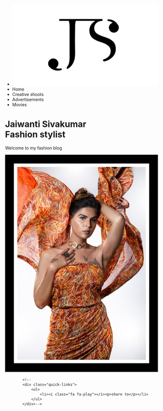 <html>
<head>
		<title>JAIWANTI SIVAKUMAR</title>
		<link rel="stylesheet" href="fashion.css">

</head>
<body>
	<div class="container">
			<div class="menu">
				<ul>
					<li class="logo"><img src="2.png"></li><!-- logo-->
					<li>Home</li>
					<li>Creative shoots</li>
					<li>Advertisements</li>
					<li>Movies</li>
				</ul>
			</div>
			<div class="banner">
				<div class="app-text">
					<h1>Jaiwanti Sivakumar <br>Fashion stylist
					</h1>
					<p>Welcome to my fashion blog</p><!-- bio-->
				</div>
			</div>
			<div class="picture"><!-- picture-->
					<img src="3.jpg" >
			</div>
				</div>



			<!--
			<div class="quick-links">
				<ul>
					<li><i class="fa fa-play"></i><p>share to</p></li>
				</ul>
			</div>-->

</body>
</html>
